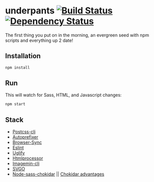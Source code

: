 # underpants [![Build Status][travis-image]][travis-url] [![Dependency Status][depstat-image]][depstat-url]
The first thing you put on in the morning, an evergreen seed with npm scripts and everything up 2 date!

## Installation
```bash
npm install
```

## Run
This will watch for Sass, HTML, and Javascript changes:
```bash
npm start
```

## Stack 
- [Postcss-cli](https://www.npmjs.com/package/postcss-cli)
- [Autoprefixer](https://www.npmjs.com/package/autoprefixer)
- [Browser-Sync](https://www.npmjs.com/package/browser-sync)
- [Eslint](https://www.npmjs.com/package/eslint)
- [Uglify](https://www.npmjs.com/package/uglify)
- [Htmlprocessor](https://www.npmjs.com/package/htmlprocessor)
- [Imagemin-cli](https://www.npmjs.com/package/imagemin-cli)
- [SVGO](https://www.npmjs.com/package/svgo)
- [Node-sass-chokidar](https://www.npmjs.com/package/node-sass-chokidar) || [Chokidar advantages](https://github.com/paulmillr/chokidar)

[travis-url]: https://travis-ci.org/arzafran/underpants
[travis-image]: https://travis-ci.org/arzafran/underpants.svg?branch=master
[depstat-url]: https://david-dm.org/arzafran/underpants
[depstat-image]: https://david-dm.org/arzafran/underpants.svg

